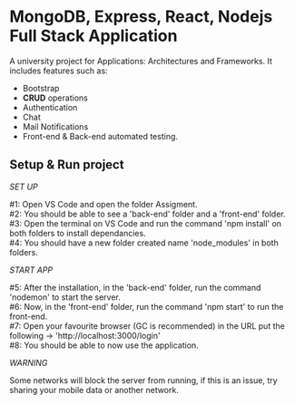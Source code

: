# MongoDB, Express, React, Nodejs Full Stack Application
A university project for Applications: Architectures and Frameworks. It includes features such as:
- Bootstrap 
- **CRUD** operations
- Authentication 
- Chat 
- Mail Notifications
- Front-end & Back-end automated testing. 

## Setup & Run project

*SET UP*

#1: Open VS Code and open the folder Assigment.</br>
#2: You should be able to see a 'back-end' folder and a 'front-end' folder.</br>
#3: Open the terminal on VS Code and run the command 'npm install' on both folders to install dependancies.</br>
#4: You should have a new folder created name 'node_modules' in both folders.</br>

*START APP*

#5: After the installation, in the 'back-end' folder, run the command 'nodemon' to start the server.</br>
#6: Now, in the 'front-end' folder, run the command 'npm start' to run the front-end.</br>
#7: Open your favourite browser (GC is recommended) in the URL put the following -> 'http://localhost:3000/login'</br>
#8: You should be able to now use the application.</br>

*WARNING*

Some networks will block the server from running, if this is an issue, try sharing your mobile data or another network.
